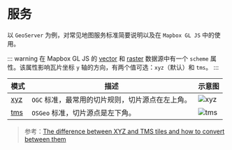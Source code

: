 # 服务

以 `GeoServer` 为例，对常见地图服务标准简要说明以及在 `Mapbox GL JS` 中的使用。

::: warning
在 Mapbox GL JS 的 [vector](https://docs.mapbox.com/mapbox-gl-js/style-spec/sources/#vector) 和 [raster](https://docs.mapbox.com/mapbox-gl-js/style-spec/sources/#raster) 数据源中有一个 `scheme` 属性。该属性影响瓦片坐标 `y` 轴的方向，有两个值可选：`xyz`（默认）和 `tms`。
:::

| 模式 | 描述 | 示意图 |
| --- | --- | --- |
| [xyz](https://wiki.openstreetmap.org/wiki/Slippy_map_tilenames) | `OGC` 标准，最常用的切片规则，切片源点在左上角。 | ![xyz](/assets/images/wmts.png)|
| [tms](https://wiki.osgeo.org/wiki/Tile_Map_Service_Specification) | `OSGeo` 标准，切片源点是左下角。 | ![tms](/assets/images/tms.png) |

> 参考：[The difference between XYZ and TMS tiles and how to convert between them]()